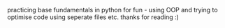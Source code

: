 practicing base fundamentals in python for fun - using OOP and trying to optimise code using seperate files etc.
thanks for reading :)
